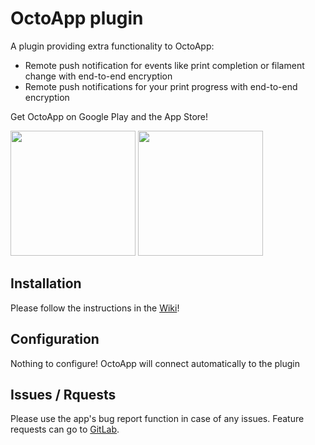 
# OctoApp plugin
A plugin providing extra functionality to OctoApp:

- Remote push notification for events like print completion or filament change with end-to-end encryption
- Remote push notifications for your print progress with end-to-end encryption

Get OctoApp on Google Play and the App Store!



[<img src="https://github.com/crysxd/OctoApp-Plugin/blob/1813c8145887d2862373a97279f56f4542c47ee3/images/play-badge.png" width="200">](https://play.google.com/store/apps/details?id=de.crysxd.octoapp&hl=en&gl=US)  [<img src="https://github.com/crysxd/OctoApp-Plugin/blob/1813c8145887d2862373a97279f56f4542c47ee3/images/app-store-badge.png" width="200">](https://apps.apple.com/us/app/octoapp-for-octoprint/id1658133862)

## Installation
Please follow the instructions in the [Wiki](https://github.com/crysxd/OctoApp-Plugin/wiki)!

## Configuration
Nothing to configure! OctoApp will connect automatically to the plugin

## Issues / Rquests
Please use the app's bug report function in case of any issues. Feature requests can go to [GitLab](https://gitlab.com/realoctoapp/octoapp/-/issues/).
